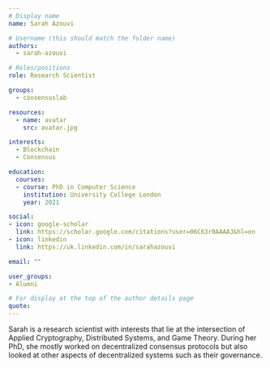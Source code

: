 ```yaml
---
# Display name
name: Sarah Azouvi

# Username (this should match the folder name)
authors:
  - sarah-azouvi

# Roles/positions
role: Research Scientist

groups:
  - consensuslab

resources:
  - name: avatar
    src: avatar.jpg

interests:
  - Blockchain
  - Consensus

education:
  courses:
  - course: PhD in Computer Science
    institution: University College London
    year: 2021

social:
- icon: google-scholar
  link: https://scholar.google.com/citations?user=06C63r0AAAAJ&hl=en
- icon: linkedin
  link: https://uk.linkedin.com/in/sarahazouvi

email: ""

user_groups:
- Alumni

# For display at the top of the author details page
quote:
---
```

 Sarah is a research scientist with interests that lie at the intersection of Applied Cryptography, Distributed Systems, and Game Theory. During her PhD, she mostly worked on decentralized consensus protocols but also looked at other aspects of decentralized systems such as their governance.
